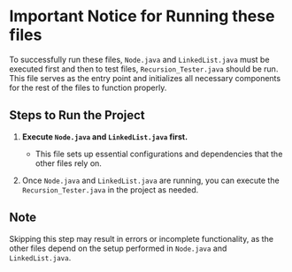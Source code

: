  # Important Notice for Running these files

To successfully run these files, `Node.java` and `LinkedList.java` must be executed first and then to test files, `Recursion_Tester.java` should be run. This file serves as the entry point and initializes all necessary components for the rest of the files to function properly.

## Steps to Run the Project

1. **Execute `Node.java` and `LinkedList.java` first.**
   - This file sets up essential configurations and dependencies that the other files rely on.
   
2. Once `Node.java` and `LinkedList.java` are running, you can execute the `Recursion_Tester.java` in the project as needed.

## Note

Skipping this step may result in errors or incomplete functionality, as the other files depend on the setup performed in `Node.java` and `LinkedList.java`.

